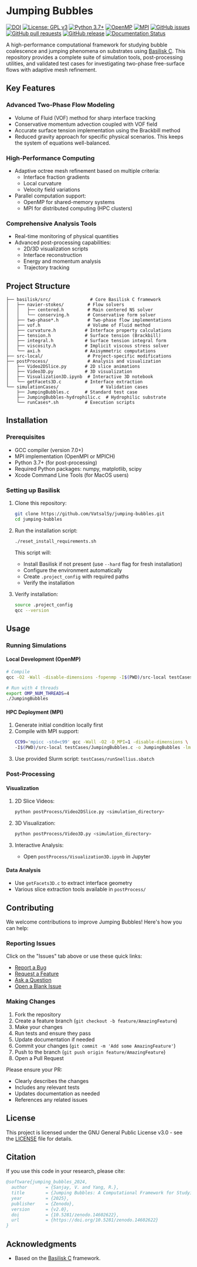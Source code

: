 # Jumping Bubbles

[![DOI](https://zenodo.org/badge/744202007.svg)](https://doi.org/10.5281/zenodo.14602622)
[![License: GPL v3](https://img.shields.io/badge/License-GPLv3-blue.svg)](https://www.gnu.org/licenses/gpl-3.0)
[![Python 3.7+](https://img.shields.io/badge/python-3.7+-blue.svg)](https://www.python.org/downloads/)
[![OpenMP](https://img.shields.io/badge/OpenMP-enabled-brightgreen.svg)](https://www.openmp.org/)
[![MPI](https://img.shields.io/badge/MPI-enabled-brightgreen.svg)](https://www.open-mpi.org/)
[![GitHub issues](https://img.shields.io/github/issues/VatsalSy/jumping-bubbles)](https://github.com/VatsalSy/jumping-bubbles/issues)
[![GitHub pull requests](https://img.shields.io/github/issues-pr/VatsalSy/jumping-bubbles)](https://github.com/VatsalSy/jumping-bubbles/pulls)
[![GitHub release](https://img.shields.io/github/v/release/VatsalSy/jumping-bubbles)](https://github.com/VatsalSy/jumping-bubbles/releases)
[![Documentation Status](https://img.shields.io/badge/docs-latest-brightgreen.svg)](http://basilisk.fr/sandbox/README)

A high-performance computational framework for studying bubble coalescence and jumping phenomena on substrates using [Basilisk C](http://basilisk.fr/). This repository provides a complete suite of simulation tools, post-processing utilities, and validated test cases for investigating two-phase free-surface flows with adaptive mesh refinement.

## Key Features

### **Advanced Two-Phase Flow Modeling**
- Volume of Fluid (VOF) method for sharp interface tracking
- Conservative momentum advection coupled with VOF field
- Accurate surface tension implementation using the Brackbill method
- Reduced gravity approach for specific physical scenarios. This keeps the system of equations well-balanced.

### **High-Performance Computing**
- Adaptive octree mesh refinement based on multiple criteria:
  - Interface fraction gradients
  - Local curvature
  - Velocity field variations
- Parallel computation support:
  - OpenMP for shared-memory systems
  - MPI for distributed computing (HPC clusters)

### **Comprehensive Analysis Tools**
- Real-time monitoring of physical quantities
- Advanced post-processing capabilities:
  - 2D/3D visualization scripts
  - Interface reconstruction
  - Energy and momentum analysis
  - Trajectory tracking

## Project Structure

```
├── basilisk/src/               # Core Basilisk C framework
│   ├── navier-stokes/         # Flow solvers
│   │   ├── centered.h         # Main centered NS solver
│   │   └── conserving.h       # Conservative form solver
│   ├── two-phase*.h           # Two-phase flow implementations
│   ├── vof.h                  # Volume of Fluid method
│   ├── curvature.h           # Interface property calculations
│   ├── tension.h             # Surface tension (Brackbill)
│   ├── integral.h            # Surface tension integral form
│   ├── viscosity.h           # Implicit viscous stress solver
│   └── axi.h                 # Axisymmetric computations
├── src-local/                 # Project-specific modifications
├── postProcess/               # Analysis and visualization
│   ├── Video2DSlice.py       # 2D slice animations
│   ├── Video3D.py            # 3D visualization
│   ├── Visualization3D.ipynb  # Interactive 3D notebook
│   └── getFacets3D.c         # Interface extraction
└── simulationCases/                # Validation cases
    ├── JumpingBubbles.c      # Standard test case
    ├── JumpingBubbles-hydrophilic.c  # Hydrophilic substrate
    └── runCases*.sh          # Execution scripts
```

## Installation

### Prerequisites
- GCC compiler (version 7.0+)
- MPI implementation (OpenMPI or MPICH)
- Python 3.7+ (for post-processing)
- Required Python packages: numpy, matplotlib, scipy
- Xcode Command Line Tools (for MacOS users)

### Setting up Basilisk
1. Clone this repository:
   ```bash
   git clone https://github.com/VatsalSy/jumping-bubbles.git
   cd jumping-bubbles
   ```

2. Run the installation script:
   ```bash
   ./reset_install_requirements.sh
   ```
   This script will:
   - Install Basilisk if not present (use `--hard` flag for fresh installation)
   - Configure the environment automatically
   - Create `.project_config` with required paths
   - Verify the installation

3. Verify installation:
   ```bash
   source .project_config
   qcc --version
   ```

## Usage

### Running Simulations

#### Local Development (OpenMP)
```bash
# Compile
qcc -O2 -Wall -disable-dimensions -fopenmp -I$(PWD)/src-local testCases/JumpingBubbles.c -o JumpingBubbles -lm

# Run with 4 threads
export OMP_NUM_THREADS=4
./JumpingBubbles
```

#### HPC Deployment (MPI)
1. Generate initial condition locally first
2. Compile with MPI support:
   ```bash
   CC99='mpicc -std=c99' qcc -Wall -O2 -D_MPI=1 -disable-dimensions \
   -I$(PWD)/src-local testCases/JumpingBubbles.c -o JumpingBubbles -lm
   ```
3. Use provided Slurm script: `testCases/runSnellius.sbatch`

### Post-Processing

#### Visualization
1. 2D Slice Videos:
   ```bash
   python postProcess/Video2DSlice.py <simulation_directory>
   ```

2. 3D Visualization:
   ```bash
   python postProcess/Video3D.py <simulation_directory>
   ```

3. Interactive Analysis:
   - Open `postProcess/Visualization3D.ipynb` in Jupyter

#### Data Analysis
- Use `getFacets3D.c` to extract interface geometry
- Various slice extraction tools available in `postProcess/`

## Contributing

We welcome contributions to improve Jumping Bubbles! Here's how you can help:

### Reporting Issues
Click on the "Issues" tab above or use these quick links:
- [Report a Bug](https://github.com/VatsalSy/jumping-bubbles/issues/new?template=bug_report.md&labels=bug)
- [Request a Feature](https://github.com/VatsalSy/jumping-bubbles/issues/new?template=feature_request.md&labels=enhancement)
- [Ask a Question](https://github.com/VatsalSy/jumping-bubbles/issues/new?template=question.md&labels=question)
- [Open a Blank Issue](https://github.com/VatsalSy/jumping-bubbles/issues/new)

### Making Changes
1. Fork the repository
2. Create a feature branch (`git checkout -b feature/AmazingFeature`)
3. Make your changes
4. Run tests and ensure they pass
5. Update documentation if needed
6. Commit your changes (`git commit -m 'Add some AmazingFeature'`)
7. Push to the branch (`git push origin feature/AmazingFeature`)
8. Open a Pull Request

Please ensure your PR:
- Clearly describes the changes
- Includes any relevant tests
- Updates documentation as needed
- References any related issues

## License

This project is licensed under the GNU General Public License v3.0 - see the [LICENSE](LICENSE) file for details.

## Citation
If you use this code in your research, please cite:
```bibtex
@software{jumping_bubbles_2024,
  author       = {Sanjay, V. and Yang, R.},
  title        = {Jumping Bubbles: A Computational Framework for Studying Bubble Coalescence},
  year         = {2025},
  publisher    = {Zenodo},
  version      = {v2.0},
  doi          = {10.5281/zenodo.14602622},
  url          = {https://doi.org/10.5281/zenodo.14602622}
}
```

## Acknowledgments
- Based on the [Basilisk C](http://basilisk.fr/) framework.